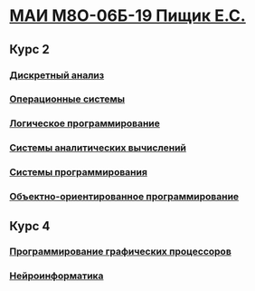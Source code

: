 # [МАИ М8О-06Б-19 Пищик Е.С.](https://github.com/Pe4enIks/)
## Курс 2
### [Дискретный анализ](/DA/)
### [Операционные системы](/OS/)
### [Логическое программирование](/LP/)
### [Системы аналитических вычислений](/SAC/)
### [Системы программирования](/SP/)
### [Объектно-ориентированное программирование](/OOP/)
## Курс 4
### [Программирование графических процессоров](/PGP/)
### [Нейроинформатика](/NI/)
